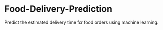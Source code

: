 # Food-Delivery-Prediction
Predict the estimated delivery time for food orders using machine learning.
